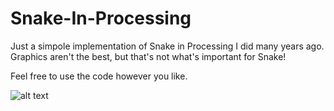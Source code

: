 # Snake-In-Processing
Just a simpole implementation of Snake in Processing I did many years ago. Graphics aren't the best, but that's not what's important for Snake!

Feel free to use the code however you like.

![alt text](http://url/to/img.png)
